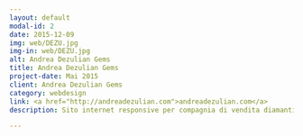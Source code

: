 ```yaml
---
layout: default
modal-id: 2
date: 2015-12-09
img: web/DEZU.jpg
img-in: web/DEZU.jpg
alt: Andrea Dezulian Gems
title: Andrea Dezulian Gems
project-date: Mai 2015
client: Andrea Dezulian Gems
category: webdesign
link: <a href="http://andreadezulian.com">andreadezulian.com</a>
description: Sito internet responsive per compagnia di vendita diamanti. Design flate intuitivo, progettato per una navigazione veloce. Sito internet <a class="post-a" href="http://andreadezulian.com">Andrea Dezulian Gems</a>.

---
```

